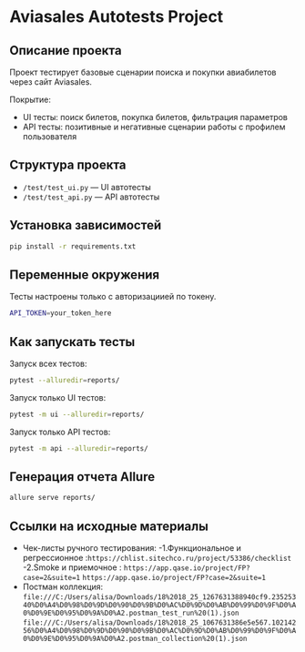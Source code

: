 # Aviasales Autotests Project

## Описание проекта
Проект тестирует базовые сценарии поиска и покупки авиабилетов через сайт Aviasales.

Покрытие:
- UI тесты: поиск билетов, покупка билетов, фильтрация параметров
- API тесты: позитивные и негативные сценарии работы с профилем пользователя

## Структура проекта
- `/test/test_ui.py` — UI автотесты
- `/test/test_api.py` — API автотесты


## Установка зависимостей
```bash
pip install -r requirements.txt
```

## Переменные окружения
 Тесты настроены только с авторизациией по токену.
```bash
API_TOKEN=your_token_here
```

## Как запускать тесты
Запуск всех тестов:
```bash
pytest --alluredir=reports/
```

Запуск только UI тестов:
```bash
pytest -m ui --alluredir=reports/
```

Запуск только API тестов:
```bash
pytest -m api --alluredir=reports/
```

## Генерация отчета Allure
```bash
allure serve reports/
```

## Ссылки на исходные материалы
- Чек-листы ручного тестирования:
  -1.Функциональное и регрессионное :`https://chlist.sitechco.ru/project/53386/checklist`
  -2.Smoke и приемочное : `https://app.qase.io/project/FP?case=2&suite=1` `https://app.qase.io/project/FP?case=2&suite=1`
- Постман коллекция: `file:///C:/Users/alisa/Downloads/18%2018_25_1267631388940cf9.23525340%D0%A4%D0%98%D0%9D%D0%90%D0%9B%D0%AC%D0%9D%D0%AB%D0%99%D0%9F%D0%A0%D0%9E%D0%95%D0%9A%D0%A2.postman_test_run%20(1).json` `file:///C:/Users/alisa/Downloads/18%2018_25_1067631386e5e567.10214256%D0%A4%D0%98%D0%9D%D0%90%D0%9B%D0%AC%D0%9D%D0%AB%D0%99%D0%9F%D0%A0%D0%9E%D0%95%D0%9A%D0%A2.postman_collection%20(1).json`
